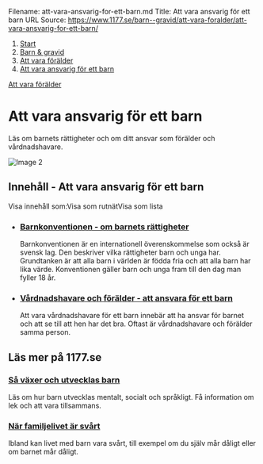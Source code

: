 Filename: att-vara-ansvarig-for-ett-barn.md
Title: Att vara ansvarig för ett barn
URL Source: https://www.1177.se/barn--gravid/att-vara-foralder/att-vara-ansvarig-for-ett-barn/

1.  [Start](https://www.1177.se/)
2.  [Barn & gravid](https://www.1177.se/barn--gravid/)
3.  [Att vara förälder](https://www.1177.se/barn--gravid/att-vara-foralder/)
4.  [Att vara ansvarig för ett barn](https://www.1177.se/barn--gravid/att-vara-foralder/att-vara-ansvarig-for-ett-barn/)

[Att vara förälder](https://www.1177.se/barn--gravid/att-vara-foralder/)

Att vara ansvarig för ett barn
==============================

Läs om barnets rättigheter och om ditt ansvar som förälder och vårdnadshavare.

![Image 2](https://www.1177.se/globalassets/1177/nationell/media/fotografier/barn-och-gravid/familj-och-relationer/hand_i_hand.jpg?saved=2021-05-27+02:31)

Innehåll - Att vara ansvarig för ett barn
-----------------------------------------

Visa innehåll som:Visa som rutnätVisa som lista

*   ### [Barnkonventionen - om barnets rättigheter](https://www.1177.se/barn--gravid/att-vara-foralder/att-vara-ansvarig-for-ett-barn/barnkonventionen---om-barnets-rattigheter/)
    
    Barnkonventionen är en internationell överenskommelse som också är svensk lag. Den beskriver vilka rättigheter barn och unga har. Grundtanken är att alla barn i världen är födda fria och att alla barn har lika värde. Konventionen gäller barn och unga fram till den dag man fyller 18 år.
    
*   ### [Vårdnadshavare och förälder - att ansvara för ett barn](https://www.1177.se/barn--gravid/att-vara-foralder/att-vara-ansvarig-for-ett-barn/vardnadshavare-och-foralder---att-ansvara-for-ett-barn/)
    
    Att vara vårdnadshavare för ett barn innebär att ha ansvar för barnet och att se till att hen har det bra. Oftast är vårdnadshavare och förälder samma person.
    

Läs mer på 1177.se
------------------

### [Så växer och utvecklas barn](https://www.1177.se/barn--gravid/sa-vaxer-och-utvecklas-barn/)

Läs om hur barn utvecklas mentalt, socialt och språkligt. Få information om lek och att vara tillsammans.

### [När familjelivet är svårt](https://www.1177.se/barn--gravid/nar-familjelivet-ar-svart/)

Ibland kan livet med barn vara svårt, till exempel om du själv mår dåligt eller om barnet mår dåligt.

